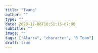 ```yaml
---
title: "Twang"
author: ""
type: ""
date: 2020-12-08T16:51:15-07:00
subtitle: ""
image: ""
tags: ["Alarra", "character", "B Team"]
draft: true
---
```


